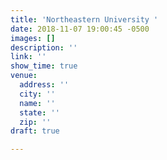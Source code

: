 ```yaml
---
title: 'Northeastern University '
date: 2018-11-07 19:00:45 -0500
images: []
description: ''
link: ''
show_time: true
venue:
  address: ''
  city: ''
  name: ''
  state: ''
  zip: ''
draft: true

---
```

